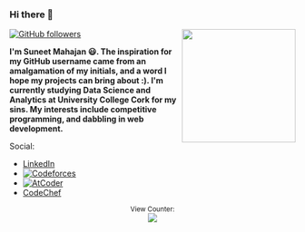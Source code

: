 ### Hi there 👋
<img align='right' src='https://media.discordapp.net/attachments/442953632929808394/834900190250270761/chizudance.gif' width='200"'>

[![GitHub followers](https://img.shields.io/github/followers/SMiles02?style=social)](https://github.com/SMiles02?tab=followers)

**I'm Suneet Mahajan 😃. The inspiration for my GitHub username came from an amalgamation of my initials, and a word I hope my projects can bring about :). I'm currently studying Data Science and Analytics at University College Cork for my sins. My interests include competitive programming, and dabbling in web development.**

Social:
- [LinkedIn](https://www.linkedin.com/in/suneetmahajan)
- [![Codeforces](https://badges.joonhyung.xyz/codeforces/ScarletS.svg)](https://codeforces.com/profile/ScarletS)
- [![AtCoder](https://badges.joonhyung.xyz/atcoder/ScarletS.svg)](https://atcoder.jp/users/ScarletS)
- [CodeChef](https://www.codechef.com/users/ScarletS)

<p align="center">
<small>View Counter:</small><br>
<img src="https://profile-counter.glitch.me/scarlets/count.svg" /> 
</p>

<!--
**SMiles02/SMiles02** is a ✨ _special_ ✨ repository because its `README.md` (this file) appears on your GitHub profile.

Here are some ideas to get you started:

- 🔭 I’m currently working on ...
- 🌱 I’m currently learning ...
- 👯 I’m looking to collaborate on ...
- 🤔 I’m looking for help with ...
- 💬 Ask me about ...
- 📫 How to reach me: ...
- 😄 Pronouns: ...
- ⚡ Fun fact: ...
-->
